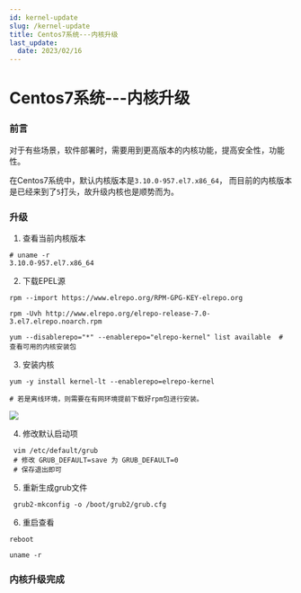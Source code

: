 ```yaml
---
id: kernel-update
slug: /kernel-update
title: Centos7系统---内核升级
last_update:
  date: 2023/02/16
---
```

# Centos7系统---内核升级

### 前言

对于有些场景，软件部署时，需要用到更高版本的内核功能，提高安全性，功能性。

在Centos7系统中，默认内核版本是`3.10.0-957.el7.x86_64`， 而目前的内核版本是已经来到了`5`打头，故升级内核也是顺势而为。

### 升级

1. 查看当前内核版本

```shell
# uname -r
3.10.0-957.el7.x86_64
```

2. 下载EPEL源

```shell
rpm --import https://www.elrepo.org/RPM-GPG-KEY-elrepo.org

rpm -Uvh http://www.elrepo.org/elrepo-release-7.0-3.el7.elrepo.noarch.rpm

yum --disablerepo="*" --enablerepo="elrepo-kernel" list available  # 查看可用的内核安装包
```

3. 安装内核

```shell
yum -y install kernel-lt --enablerepo=elrepo-kernel

# 若是离线环境，则需要在有网环境提前下载好rpm包进行安装。
```

![](https://cdn.jsdelivr.net/gh/week2311/Images@main/kernel.png)

4. 修改默认启动项

```shell
 vim /etc/default/grub
 # 修改 GRUB_DEFAULT=save 为 GRUB_DEFAULT=0
 # 保存退出即可
```

5. 重新生成grub文件

```shell
 grub2-mkconfig -o /boot/grub2/grub.cfg
```

6. 重启查看

```shell
reboot

uname -r
```

### 内核升级完成

